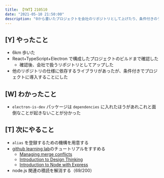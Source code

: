 ```yaml
---
title: 【YWT】210510
date: "2021-05-10 21:50:00"
description: "0から書いたプロジェクトを会社のリポジトリとして上げたり、条件付きのライブラリをプロジェクトに導入したりした"
---
```


## [Y] やったこと

- 6km 歩いた
- React+TypeScript+Electron で構成したプロジェクトのビルドまで確認した
  - 確認後、会社で扱うリポジトリとしてアップした
- 他のリポジトリの仕様に依存するライブラリがあったが、条件付きでプロジェクトに導入することにした

## [W] わかったこと

- `electron-is-dev` パッケージは `dependencies` に入れたほうがあれこれと面倒なことが起きないことが分かった

## [T] 次にやること

- `alias` を登録するための機構を用意する
- [github learning lab](https://lab.github.com/githubtraining)のチュートリアルをすすめる
  - [Managing merge conflicts](https://lab.github.com/githubtraining/managing-merge-conflicts)
  - [Introduction to Design Thinking](https://lab.github.com/githubtraining/introduction-to-design-thinking)
  - [Introduction to Node with Express](https://lab.github.com/everydeveloper/introduction-to-node-with-express)
- node.js 関連の積読を解消する（69/200）

<!-- https://twitter.com/camomile_cafe/status/1391740740120682497?s=20 -->
